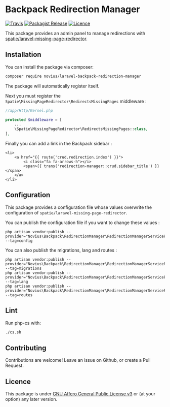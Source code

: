 # Backpack Redirection Manager
[![Travis](https://img.shields.io/travis/novius/laravel-backpack-redirection-manager.svg?maxAge=1800&style=flat-square)](https://travis-ci.org/novius/laravel-backpack-redirection-manager)
[![Packagist Release](https://img.shields.io/packagist/v/novius/laravel-backpack-redirection-manager.svg?maxAge=1800&style=flat-square)](https://packagist.org/packages/novius/laravel-backpack-redirection-manager)
[![Licence](https://img.shields.io/packagist/l/novius/laravel-backpack-redirection-manager.svg?maxAge=1800&style=flat-square)](https://github.com/novius/laravel-backpack-redirection-manager#licence)

This package provides an admin panel to manage redirections with [spatie/laravel-missing-page-redirector](https://github.com/spatie/laravel-missing-page-redirector).

## Installation

You can install the package via composer:

```sh
composer require novius/laravel-backpack-redirection-manager
```

The package will automatically register itself.

Next you must register the `Spatie\MissingPageRedirector\RedirectsMissingPages` middleware :

```php
//app/Http/Kernel.php

protected $middleware = [
    ...
    \Spatie\MissingPageRedirector\RedirectsMissingPages::class,
],
```

Finally you can add a link in the Backpack sidebar :

```
<li>
    <a href="{{ route('crud.redirection.index') }}">
        <i class="fa fa-arrows-h"></i>
        <span>{{ trans('redirection-manager::crud.sidebar_title') }}</span>
    </a>
</li>
```

## Configuration

This package provides a configuration file whose values overwrite the configuration of `spatie/laravel-missing-page-redirector`.

You can publish the configuration file if you want to change these values :
```
php artisan vendor:publish --provider="Novius\Backpack\RedirectionManager\RedirectionManagerServiceProvider" --tag=config
```

You can also publish the migrations, lang and routes :
```
php artisan vendor:publish --provider="Novius\Backpack\RedirectionManager\RedirectionManagerServiceProvider" --tag=migrations
php artisan vendor:publish --provider="Novius\Backpack\RedirectionManager\RedirectionManagerServiceProvider" --tag=lang
php artisan vendor:publish --provider="Novius\Backpack\RedirectionManager\RedirectionManagerServiceProvider" --tag=routes
```

## Lint

Run php-cs with:

```sh
./cs.sh
```

## Contributing

Contributions are welcome!
Leave an issue on Github, or create a Pull Request.

## Licence

This package is under [GNU Affero General Public License v3](http://www.gnu.org/licenses/agpl-3.0.html) or (at your option) any later version.
